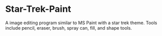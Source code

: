 # Star-Trek-Paint
A image editing program similar to MS Paint with a star trek theme. Tools include pencil, eraser, brush, spray can, fill, and shape tools.
